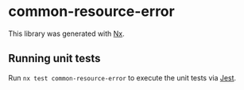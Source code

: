 # common-resource-error

This library was generated with [Nx](https://nx.dev).

## Running unit tests

Run `nx test common-resource-error` to execute the unit tests via [Jest](https://jestjs.io).
